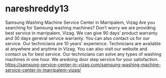 # nareshreddy13
Samsung Washing Machine Service Center in Marripalem, Vizag Are you searching for Samsung washing machines? Don’t worry we are providing best service in marripalem, Vizag. We can give 90 days’ product warranty and 30 days general service warranty. You can also contact us for our service. Our technicians are 10 years’ experience. Technicians are available at anywhere and anytime in Vizag. You can also visit our website and contact us for best service. Our technicians can solve any types of washing machines in one hour. We aredoing door step service for your satisfaction. https://samsung-service-center-in-vizag.com/samsung-washing-machine-service-center-in-marripalem-vizag/
